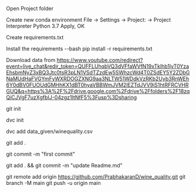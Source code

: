 Open Project folder

Create new conda environment 
    File -> Settings -> Project: <Project Name> -> Project Interpreter
    Python 3.7
    Apply, OK

Create requirements.txt

Install the requirements
    --bash
    pip install -r requirements.txt

Download data from https://www.youtube.com/redirect?event=live_chat&redir_token=QUFFLUhqbVQ3dVFfaWVfN19xTklhb1lyT0YzaEhsbmNyZ3xBQ3Jtc0tsR3pLN1VSdTZzdEw5SWhzcWd4T0ZSdEY5Y2ZDbGNaMUdHaFVGYmFyWXRDOGZXNG9aa3NLTW51WDdkVzRKb2Uyb3RnWEh6Y0dBV0FUOUdGMHhKX1dBT0hyaVBBWmJVM2lEZTdJVV9iS1htRFRCVHRGUQ&q=https%3A%2F%2Fdrive.google.com%2Fdrive%2Ffolders%2F18zqQiCJVgF7uzXgfbIJ-04zgz1ItNfF5%3Fusp%3Dsharing

git init

dvc init

dvc add data_given/winequality.csv

git add .

git commit -m "first commit"

git add . && git commit -m "update Readme.md"

git remote add origin https://github.com/PrabhakaranD/wine_quality.git
git branch -M main
git push -u origin main